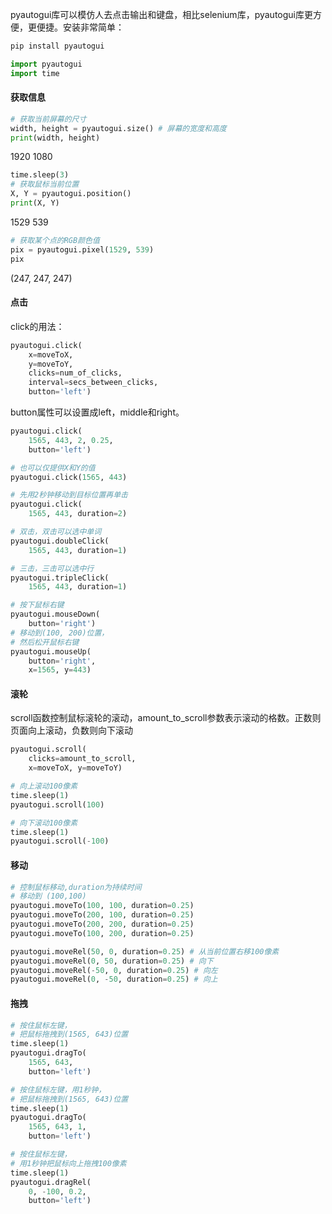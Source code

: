 pyautogui库可以模仿人去点击输出和键盘，相比selenium库，pyautogui库更方便，更便捷。安装非常简单：
```bash
pip install pyautogui
```

```python
import pyautogui
import time
```

#### 获取信息

```python
# 获取当前屏幕的尺寸
width, height = pyautogui.size() # 屏幕的宽度和高度
print(width, height)
```
1920 1080

```python
time.sleep(3)
# 获取鼠标当前位置
X, Y = pyautogui.position() 
print(X, Y)
```
1529 539


```python
# 获取某个点的RGB颜色值
pix = pyautogui.pixel(1529, 539)
pix
```
(247, 247, 247)

#### 点击
click的用法：
```python
pyautogui.click(
    x=moveToX, 
    y=moveToY, 
    clicks=num_of_clicks, 
    interval=secs_between_clicks,
    button='left')
```
button属性可以设置成left，middle和right。

```python
pyautogui.click(
    1565, 443, 2, 0.25, 
    button='left')
```

```python
# 也可以仅提供X和Y的值
pyautogui.click(1565, 443)
```

```python
# 先用2秒钟移动到目标位置再单击
pyautogui.click(
    1565, 443, duration=2)
```

```python
# 双击，双击可以选中单词
pyautogui.doubleClick(
    1565, 443, duration=1) 
```

```python
# 三击，三击可以选中行
pyautogui.tripleClick(
    1565, 443, duration=1) 
```

```python
# 按下鼠标右键
pyautogui.mouseDown(
    button='right') 
# 移动到(100, 200)位置，
# 然后松开鼠标右键
pyautogui.mouseUp(
    button='right', 
    x=1565, y=443)
```


#### 滚轮

scroll函数控制鼠标滚轮的滚动，amount_to_scroll参数表示滚动的格数。正数则页面向上滚动，负数则向下滚动
```python
pyautogui.scroll(
    clicks=amount_to_scroll, 
    x=moveToX, y=moveToY)
```

```python
# 向上滚动100像素
time.sleep(1)
pyautogui.scroll(100) 
```

```python
# 向下滚动100像素
time.sleep(1)
pyautogui.scroll(-100) 
```

#### 移动

```python
# 控制鼠标移动,duration为持续时间
# 移动到 (100,100)
pyautogui.moveTo(100, 100, duration=0.25)
pyautogui.moveTo(200, 100, duration=0.25)
pyautogui.moveTo(200, 200, duration=0.25)
pyautogui.moveTo(100, 200, duration=0.25)
```

```python
pyautogui.moveRel(50, 0, duration=0.25) # 从当前位置右移100像素
pyautogui.moveRel(0, 50, duration=0.25) # 向下
pyautogui.moveRel(-50, 0, duration=0.25) # 向左
pyautogui.moveRel(0, -50, duration=0.25) # 向上
```

#### 拖拽
```python
# 按住鼠标左键，
# 把鼠标拖拽到(1565, 643)位置
time.sleep(1)
pyautogui.dragTo(
    1565, 643,
    button='left')
```

```python
# 按住鼠标左键，用1秒钟，
# 把鼠标拖拽到(1565, 643)位置
time.sleep(1)
pyautogui.dragTo(
    1565, 643, 1,
    button='left')
```

```python
# 按住鼠标左键，
# 用1秒钟把鼠标向上拖拽100像素
time.sleep(1)
pyautogui.dragRel(
    0, -100, 0.2,
    button='left')
```

